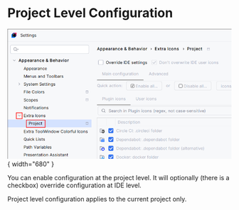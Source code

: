 <show-structure for="chapter,procedure,tab,def"/>

# Project Level Configuration

![](../../images/extra-icons/project-level-settings.png){ width="680" }

You can enable configuration at the project level. It will optionally (there is a checkbox) override configuration at IDE level.

Project level configuration applies to the current project only.
